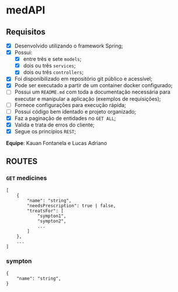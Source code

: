 # medAPI
	
## Requisitos 
- [x] Desenvolvido utilizando o framework Spring;
- [x] Possui:
    - [x] entre três e sete `models`;
    - [x] dois ou três `services`;
    - [x] dois ou três `controllers`;
- [x] Foi disponibilizado em repositório git público e acessível;
- [x] Pode ser executado a partir de um container docker configurado;
- [ ] Possui um `README.md` com toda a documentação necessária para executar e manipular a aplicação (exemplos de requisições);
- [ ] Fornece configurações para execução rápida;
- [ ] Possui código bem identado e projeto organizado;
- [x] Faz a paginação de entidades no `GET ALL`;
- [x] Valida e trata de erros do cliente;
- [x] Segue os princípios `REST`;

**Equipe**: Kauan Fontanela e Lucas Adriano

## ROUTES
### `GET` medicines
```jsonc
[
	{
		"name": "string",
		"needsPrescription": true | false,
    	"treatsFor": [
			"sympton1", 
			"sympton2", 
			...
		]
	},
	...
]
```

### sympton
```jsonc
{
	"name": "string",	
}
```